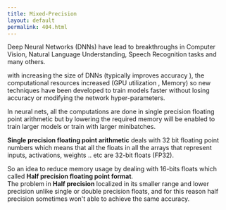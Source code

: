 ```yaml
---
title: Mixed-Precision 
layout: default
permalink: 404.html
---
```



Deep Neural Networks (DNNs) have lead to breakthroughs in Computer Vision, Natural Language Understanding, Speech Recognition tasks and many others.  
  
with increasing the size of  DNNs (typically improves accuracy ), the computational resources increased (GPU utilization , Memory) so new techniques have been developed to train models faster without losing accuracy or modifying the network hyper-parameters.  
    
In neural nets, all the computations are done in single precision floating point arithmetic but by lowering the required memory will be enabled to train larger models or train with larger minibatches.  
  
**Single precision floating point arithmetic**  deals with 32 bit floating point numbers which means that all the floats in all the arrays that represent inputs, activations, weights .. etc are 32-bit floats (FP32).  
   
So an idea to reduce memory usage by dealing with 16-bits floats which called **Half precision floating point format**.    
The problem in **Half precision** localized in its smaller range and lower precision unlike single or double precision floats, and for this reason half precision sometimes won't able to achieve the same accuracy.  



